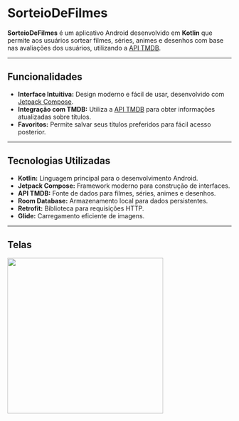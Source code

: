 # SorteioDeFilmes

**SorteioDeFilmes** é um aplicativo Android desenvolvido em **Kotlin** que permite aos usuários sortear filmes, séries, animes e desenhos com base nas avaliações dos usuários, utilizando a [API TMDB](https://www.themoviedb.org/).



---

## Funcionalidades

- **Interface Intuitiva:** Design moderno e fácil de usar, desenvolvido com [Jetpack Compose](https://developer.android.com/jetpack/compose).
- **Integração com TMDB:** Utiliza a [API TMDB](https://www.themoviedb.org/) para obter informações atualizadas sobre títulos.
- **Favoritos:** Permite salvar seus títulos preferidos para fácil acesso posterior.


---

## Tecnologias Utilizadas

- **Kotlin:** Linguagem principal para o desenvolvimento Android.
- **Jetpack Compose:** Framework moderno para construção de interfaces.
- **API TMDB:** Fonte de dados para filmes, séries, animes e desenhos.
- **Room Database:** Armazenamento local para dados persistentes.
- **Retrofit:** Biblioteca para requisições HTTP.
- **Glide:** Carregamento eficiente de imagens.

---

## Telas
<img src="https://github.com/user-attachments/assets/e5b76a18-82f3-41b9-972e-7761a5e11509" width="350"/>


